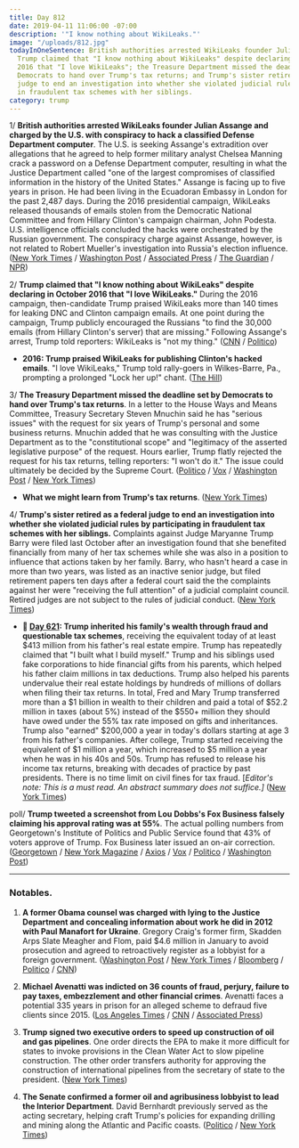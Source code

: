 ```yaml
---
title: Day 812
date: 2019-04-11 11:06:00 -07:00
description: '"I know nothing about WikiLeaks."'
image: "/uploads/812.jpg"
todayInOneSentence: British authorities arrested WikiLeaks founder Julian Assange;
  Trump claimed that "I know nothing about WikiLeaks" despite declaring in October
  2016 that "I love WikiLeaks"; the Treasure Department missed the deadline set by
  Democrats to hand over Trump's tax returns; and Trump's sister retired as a federal
  judge to end an investigation into whether she violated judicial rules by participating
  in fraudulent tax schemes with her siblings.
category: trump
---
```


1/ **British authorities arrested WikiLeaks founder Julian Assange and charged by the U.S. with conspiracy to hack a classified Defense Department computer**. The U.S. is seeking Assange's extradition over allegations that he agreed to help former military analyst Chelsea Manning crack a password on a Defense Department computer, resulting in what the Justice Department called "one of the largest compromises of classified information in the history of the United States." Assange is facing up to five years in prison. He had been living in the Ecuadoran Embassy in London for the past 2,487 days. During the 2016 presidential campaign, WikiLeaks released thousands of emails stolen from the Democratic National Committee and from Hillary Clinton's campaign chairman, John Podesta. U.S. intelligence officials concluded the hacks were orchestrated by the Russian government. The conspiracy charge against Assange, however, is not related to Robert Mueller's investigation into Russia's election influence. ([New York Times](https://www.nytimes.com/2019/04/11/world/europe/julian-assange-wikileaks-ecuador-embassy.html) / [Washington Post](https://www.washingtonpost.com/world/europe/wikileakss-julian-assange-evicted-from-ecuador-embassy-in-london/2019/04/11/1bd87b58-8f5f-11e8-ae59-01880eac5f1d_story.html) / [Associated Press](https://apnews.com/f9878e358d1a4cde9685815b0512909d) / [The Guardian](https://www.theguardian.com/uk-news/2019/apr/11/julian-assange-arrested-at-ecuadorian-embassy-wikileaks) / [NPR](https://www.npr.org/2019/04/11/712128612/julian-assange-arrested-in-london))

2/ **Trump claimed that "I know nothing about WikiLeaks" despite declaring in October 2016 that "I love WikiLeaks."** During the 2016 campaign, then-candidate Trump praised WikiLeaks more than 140 times for leaking DNC and Clinton campaign emails. At one point during the campaign, Trump publicly encouraged the Russians "to find the 30,000 emails (from Hillary Clinton's server) that are missing." Following Assange's arrest, Trump told reporters: WikiLeaks is "not my thing." ([CNN](https://www.cnn.com/2019/04/11/politics/wikileaks-donald-trump-julian-assange-campaign/index.html) / [Politico](https://www.politico.com/story/2019/04/11/trump-julian-assange-wikileaks-1269954))

* **2016: Trump praised WikiLeaks for publishing Clinton's hacked emails**. "I love WikiLeaks," Trump told rally-goers in Wilkes-Barre, Pa., prompting a prolonged "Lock her up!" chant. ([The Hill](https://thehill.com/blogs/ballot-box/presidential-races/300327-trump-i-love-wikileaks))

3/ **The Treasury Department missed the deadline set by Democrats to hand over Trump's tax returns**. In a letter to the House Ways and Means Committee, Treasury Secretary Steven Mnuchin said he has "serious issues" with the request for six years of Trump's personal and some business returns. Mnuchin added that he was consulting with the Justice Department as to the "constitutional scope" and "legitimacy of the asserted legislative purpose" of the request. Hours earlier, Trump flatly rejected the request for his tax returns, telling reporters: "I won't do it." The issue could ultimately be decided by the Supreme Court. ([Politico](https://www.politico.com/story/2019/04/10/trump-tax-returns-congress-1342027) / [Vox](https://www.vox.com/2019/4/11/18305974/steven-mnuchin-richard-neal-trump-taxes) / [Washington Post](https://www.washingtonpost.com/business/economy/treasury-says-it-will-miss-democrats-deadline-for-turning-over-trump-tax-returns/2019/04/10/14319f9c-5bce-11e9-842d-7d3ed7eb3957_story.html) / [New York Times](https://www.nytimes.com/2019/04/10/us/politics/trump-tax-returns-treasury.html))

* **What we might learn from Trump's tax returns**. ([New York Times](https://www.nytimes.com/2019/04/10/business/trump-tax-returns.html))

4/ **Trump's sister retired as a federal judge to end an investigation into whether she violated judicial rules by participating in fraudulent tax schemes with her siblings.** Complaints against Judge Maryanne Trump Barry were filed last October after an investigation found that she benefited financially from many of her tax schemes while she was also in a position to influence that actions taken by her family. Barry, who hasn't heard a case in more than two years, was listed as an inactive senior judge, but filed retirement papers ten days after a federal court said the the complaints against her were "receiving the full attention" of a judicial complaint council. Retired judges are not subject to the rules of judicial conduct. ([New York Times](https://www.nytimes.com/2019/04/10/us/maryanne-trump-barry-misconduct-inquiry.html))

* **📌 [Day 621](https://whatthefuckjusthappenedtoday.com/2018/10/02/day-621/#1-trump-inherited-his-familys-wealth): Trump inherited his family's wealth through fraud and questionable tax schemes**, receiving the equivalent today of at least $413 million from his father's real estate empire. Trump has repeatedly claimed that "I built what I build myself." Trump and his siblings used fake corporations to hide financial gifts from his parents, which helped his father claim millions in tax deductions. Trump also helped his parents undervalue their real estate holdings by hundreds of millions of dollars when filing their tax returns. In total, Fred and Mary Trump transferred more than a $1 billion in wealth to their children and paid a total of $52.2 million in taxes (about 5%) instead of the $550\+ million they should have owed under the 55% tax rate imposed on gifts and inheritances. Trump also "earned" $200,000 a year in today's dollars starting at age 3 from his father's companies. After college, Trump started receiving the equivalent of $1 million a year, which increased to $5 million a year when he was in his 40s and 50s. Trump has refused to release his income tax returns, breaking with decades of practice by past presidents. There is no time limit on civil fines for tax fraud. \[*Editor's note: This is a must read. An abstract summary does not suffice.\]* ([New York Times](https://www.nytimes.com/interactive/2018/10/02/us/politics/donald-trump-tax-schemes-fred-trump.html))

poll/ **Trump tweeted a screenshot from Lou Dobbs's Fox Business falsely claiming his approval rating was at 55%**. The actual polling numbers from Georgetown's Institute of Politics and Public Service found that 43% of voters approve of Trump. Fox Business later issued an on-air correction. ([Georgetown](http://politics.georgetown.edu/wp-content/uploads/2019/04/BG-64-questionnaire.pdf) / [New York Magazine](https://nymag.com/intelligencer/2019/04/trump-touts-55-approval-from-poll-that-found-43-approval.html) / [Axios](https://www.axios.com/trump-tweets-incorrect-approval-rating-fox-news-151e9384-b155-44a6-a029-78ae057cf4a2.html) / [Vox](https://www.vox.com/2019/4/11/18305967/trump-lou-dobbs-approval-rating-bad-tweet) / [Politico](https://www.politico.com/story/2019/04/11/fox-business-incorrect-trump-poll-1270245) / [Washington Post](https://www.washingtonpost.com/politics/trump-shares-an-inaccurate-graphic-on-twitter-that-overstates-his-job-approval-by-12-points/2019/04/11/167d9ad6-5c4a-11e9-9625-01d48d50ef75_story.html))

---

### Notables.

1. **A former Obama counsel was charged with lying to the Justice Department and concealing information about work he did in 2012 with Paul Manafort for Ukraine**. Gregory Craig's former firm, Skadden Arps Slate Meagher and Flom, paid $4.6 million in January to avoid prosecution and agreed to retroactively register as a lobbyist for a foreign government. ([Washington Post](https://www.washingtonpost.com/politics/gregory-craig-former-obama-white-house-counsel-indicted-for-offering-false-statements-related-to-ukraine-work-in-latest-mueller-fallout/2019/04/11/f9aa260e-5c53-11e9-a00e-050dc7b82693_story.html) / [New York Times](https://www.nytimes.com/2019/04/11/us/politics/gregory-craig-indictment.html) / [Bloomberg](https://www.bloomberg.com/news/articles/2019-04-11/ex-skadden-lawyer-greg-craig-is-charged-over-work-with-manafort) / [Politico](https://www.politico.com/story/2019/04/11/grand-jury-indicts-former-obama-white-house-counsel-greg-craig-1271149) / [CNN](https://www.cnn.com/2019/04/11/politics/greg-craig-indicted-mueller-related/index.html))

2. **Michael Avenatti was indicted on 36 counts of fraud, perjury, failure to pay taxes, embezzlement and other financial crimes**. Avenatti faces a potential 335 years in prison for an alleged scheme to defraud five clients since 2015. ([Los Angeles Times](https://www.latimes.com/politics/la-na-pol-avenatti-indicted-fraud-theft-charges-20190411-story.html) / [CNN](https://www.cnn.com/2019/04/11/politics/michael-avenatti-indicted-los-angeles/index.html) / [Associated Press](https://apnews.com/13dfe6409e7249ae9c56a97ba2c690ed))

3. **Trump signed two executive orders to speed up construction of oil and gas pipelines**. One order directs the EPA to make it more difficult for states to invoke provisions in the Clean Water Act to slow pipeline construction. The other order transfers authority for approving the construction of international pipelines from the secretary of state to the president. ([New York Times](https://www.nytimes.com/2019/04/10/business/energy-environment/trump-oil-gas-pipelines.html))

4. **The Senate confirmed a former oil and agribusiness lobbyist to lead the Interior Department**. David Bernhardt previously served as the acting secretary, helping craft Trump's policies for expanding drilling and mining along the Atlantic and Pacific coasts. ([Politico](https://www.politico.com/story/2019/04/11/david-bernhardt-secretary-interior-department-1345662) / [New York Times](https://www.nytimes.com/2019/04/11/climate/bernhardt-interior-senate-confirmation.html))
